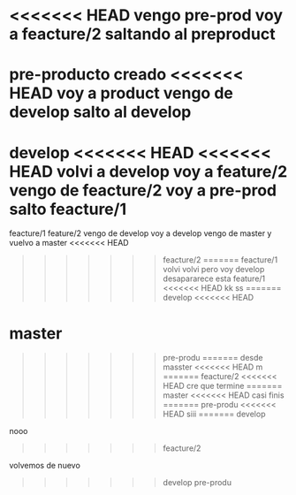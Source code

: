 <<<<<<< HEAD
vengo pre-prod voy a feacture/2
saltando al preproduct
=======
pre-producto creado
<<<<<<< HEAD
voy a product vengo de develop
salto al develop
=======
develop
<<<<<<< HEAD
<<<<<<< HEAD
volvi a develop voy a feature/2
vengo de feacture/2 voy a pre-prod
salto feacture/1
=======
feacture/1
feature/2
vengo de develop voy a develop
vengo de master y vuelvo a master
<<<<<<< HEAD
>>>>>>> feacture/2
=======
feacture/1
volvi
volvi pero voy develop desapararece esta
>>>>>>> feature/1
<<<<<<< HEAD
kk
ss
=======
>>>>>>> develop
<<<<<<< HEAD

master
=======
>>>>>>> pre-produ
=======
desde masster
<<<<<<< HEAD
m
=======
>>>>>>> feacture/2
<<<<<<< HEAD
cre que termine
=======
>>>>>>> master
<<<<<<< HEAD
casi finis
=======
>>>>>>> pre-produ
<<<<<<< HEAD
siii
=======
>>>>>>> develop


nooo
>>>>>>> feacture/2

volvemos de nuevo
>>>>>>> develop
>>>>>>> pre-produ
